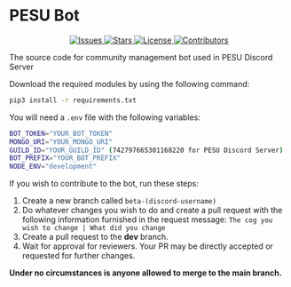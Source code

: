 # PESU Bot

<p align="center">
    <a href="https://github.com/sach-12/pesu-bot/issues">
        <img alt="Issues" src="https://img.shields.io/github/issues/sach-12/pesu-bot">
    </a>
    <a href="https://github.com/sach-12/pesu-bot/stargazers" alt="Stars">
        <img alt="Stars" src="https://img.shields.io/github/stars/sach-12/pesu-bot">
    </a>
    <a href="https://github.com/sach-12/pesu-bot/blob/main/LICENSE" alt="License">
        <img alt="License" src="https://img.shields.io/github/license/sach-12/pesu-bot">
    </a>
    <a href="https://github.com/sach-12/pesu-bot/contributors" alt="Contributors">
        <img alt="Contributors" src="https://img.shields.io/github/contributors/sach-12/pesu-bot"/>
    </a>
</p>

The source code for community management bot used in PESU Discord Server

Download the required modules by using the following command:

```sh
pip3 install -r requirements.txt
```

You will need a `.env` file with the following variables:

```sh
BOT_TOKEN="YOUR_BOT_TOKEN"
MONGO_URI="YOUR_MONGO_URI"
GUILD_ID="YOUR_GUILD_ID" (742797665301168220 for PESU Discord Server)
BOT_PREFIX="YOUR_BOT_PREFIX"
NODE_ENV="development"
```

If you wish to contribute to the bot, run these steps:

1. Create a new branch called `beta-(discord-username)`
2. Do whatever changes you wish to do and create a pull request with the following information furnished in the request message: `The cog you wish to change | What did you change`
3. Create a pull request to the **dev** branch.
4. Wait for approval for reviewers. Your PR may be directly accepted or requested for further changes.

**Under no circumstances is anyone allowed to merge to the main branch.**
